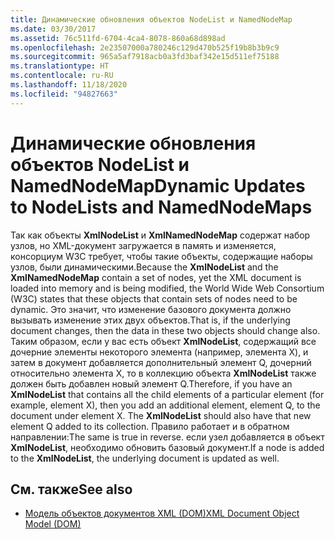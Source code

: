 ```yaml
---
title: Динамические обновления объектов NodeList и NamedNodeMap
ms.date: 03/30/2017
ms.assetid: 76c511fd-6704-4ca4-8078-860a68d898ad
ms.openlocfilehash: 2e23507000a780246c129d470b525f19b8b3b9c9
ms.sourcegitcommit: 965a5af7918acb0a3fd3baf342e15d511ef75188
ms.translationtype: HT
ms.contentlocale: ru-RU
ms.lasthandoff: 11/18/2020
ms.locfileid: "94827663"
---
```

# <a name="dynamic-updates-to-nodelists-and-namednodemaps"></a><span data-ttu-id="66c96-102">Динамические обновления объектов NodeList и NamedNodeMap</span><span class="sxs-lookup"><span data-stu-id="66c96-102">Dynamic Updates to NodeLists and NamedNodeMaps</span></span>
<span data-ttu-id="66c96-103">Так как объекты **XmlNodeList** и **XmlNamedNodeMap** содержат набор узлов, но XML-документ загружается в память и изменяется, консорциум W3C требует, чтобы такие объекты, содержащие наборы узлов, были динамическими.</span><span class="sxs-lookup"><span data-stu-id="66c96-103">Because the **XmlNodeList** and the **XmlNamedNodeMap** contain a set of nodes, yet the XML document is loaded into memory and is being modified, the World Wide Web Consortium (W3C) states that these objects that contain sets of nodes need to be dynamic.</span></span> <span data-ttu-id="66c96-104">Это значит, что изменение базового документа должно вызывать изменение этих двух объектов.</span><span class="sxs-lookup"><span data-stu-id="66c96-104">That is, if the underlying document changes, then the data in these two objects should change also.</span></span> <span data-ttu-id="66c96-105">Таким образом, если у вас есть объект **XmlNodeList**, содержащий все дочерние элементы некоторого элемента (например, элемента X), и затем в документ добавляется дополнительный элемент Q, дочерний относительно элемента X, то в коллекцию объекта **XmlNodeList** также должен быть добавлен новый элемент Q.</span><span class="sxs-lookup"><span data-stu-id="66c96-105">Therefore, if you have an **XmlNodeList** that contains all the child elements of a particular element (for example, element X), then you add an additional element, element Q, to the document under element X. The **XmlNodeList** should also have that new element Q added to its collection.</span></span> <span data-ttu-id="66c96-106">Правило работает и в обратном направлении:</span><span class="sxs-lookup"><span data-stu-id="66c96-106">The same is true in reverse.</span></span> <span data-ttu-id="66c96-107">если узел добавляется в объект **XmlNodeList**, необходимо обновить базовый документ.</span><span class="sxs-lookup"><span data-stu-id="66c96-107">If a node is added to the **XmlNodeList**, the underlying document is updated as well.</span></span>  
  
## <a name="see-also"></a><span data-ttu-id="66c96-108">См. также</span><span class="sxs-lookup"><span data-stu-id="66c96-108">See also</span></span>

- [<span data-ttu-id="66c96-109">Модель объектов документов XML (DOM)</span><span class="sxs-lookup"><span data-stu-id="66c96-109">XML Document Object Model (DOM)</span></span>](xml-document-object-model-dom.md)
